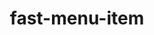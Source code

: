 ---
id: fast-menu-item
title: fast-menu-item
sidebar_label: fast-menu-item
custom_edit_url: https://github.com/microsoft/fast-dna/edit/master/packages/web-components/fast-foundation/src/menu-item/fast-menu-item.doc.md
---